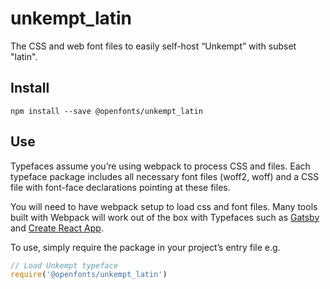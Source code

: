 
# unkempt_latin

The CSS and web font files to easily self-host “Unkempt” with subset "latin".

## Install

`npm install --save @openfonts/unkempt_latin`

## Use

Typefaces assume you’re using webpack to process CSS and files. Each typeface
package includes all necessary font files (woff2, woff) and a CSS file with
font-face declarations pointing at these files.

You will need to have webpack setup to load css and font files. Many tools built
with Webpack will work out of the box with Typefaces such as [Gatsby](https://github.com/gatsbyjs/gatsby)
and [Create React App](https://github.com/facebookincubator/create-react-app).

To use, simply require the package in your project’s entry file e.g.

```javascript
// Load Unkempt typeface
require('@openfonts/unkempt_latin')
```
